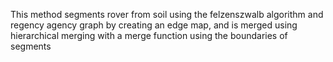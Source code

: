 This method segments rover from soil using the felzenszwalb algorithm and regency agency graph by creating an edge map, and is merged using hierarchical merging with a
merge function using the boundaries of segments
